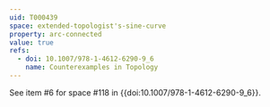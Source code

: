 ```yaml
---
uid: T000439
space: extended-topologist's-sine-curve
property: arc-connected
value: true
refs:
  - doi: 10.1007/978-1-4612-6290-9_6
    name: Counterexamples in Topology
---
```

See item #6 for space #118 in {{doi:10.1007/978-1-4612-6290-9_6}}.
